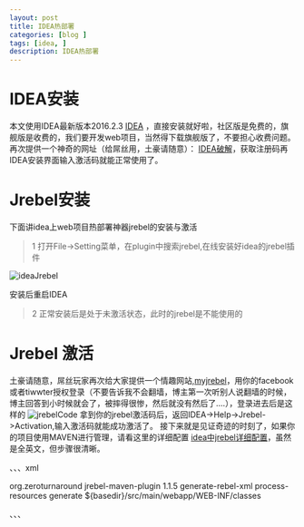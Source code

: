```yaml
---
layout: post
title: IDEA热部署
categories: [blog ]
tags: [idea, ]
description: IDEA热部署
---
```


# IDEA安装
  本文使用IDEA最新版本2016.2.3 [IDEA][d856fe09] ，直接安装就好啦，社区版是免费的，旗舰版是收费的，我们要开发web项目，当然得下载旗舰版了，不要担心收费问题。再次提供一个神奇的网址（给屌丝用，土豪请随意）：
[IDEA破解][f08ac42e]，获取注册码再IDEA安装界面输入激活码就能正常使用了。

# Jrebel安装

下面讲idea上web项目热部署神器jrebel的安装与激活

>1 打开File->Setting菜单，在plugin中搜索jrebel,在线安装好idea的jrebel插件

 ![ideaJrebel]({{site.url}}/images/2016/09/_jrebel_setting.jpg)

 安装后重启IDEA

>2 正常安装后是处于未激活状态，此时的jrebel是不能使用的

# Jrebel 激活
  土豪请随意，屌丝玩家再次给大家提供一个情趣网站,[myjrebel][c8e1be28]，用你的facebook或者tiwwter授权登录（不要告诉我不会翻墙，博主第一次听别人说翻墙的时候，博主回答到小时候就会了，被摔得很惨，然后就没有然后了....），登录进去后是这样的
![jrebelCode]({{site.url}}/images/2016/09/_jrebel_code.png)
拿到你的jrebel激活码后，返回IDEA->Help->Jrebel->Activation,输入激活码就能成功激活了。
接下来就是见证奇迹的时刻了，如果你的项目使用MAVEN进行管理，请看这里的详细配置
[idea中jrebel详细配置][46f5be97]，虽然是全英文，但步骤很清晰。

、、、xml

<plugin>
    <groupId>org.zeroturnaround</groupId>
    <artifactId>jrebel-maven-plugin</artifactId>
    <version>1.1.5</version>
    <executions>
        <execution>
            <id>generate-rebel-xml</id>
            <phase>process-resources</phase>
            <goals>
                <goal>generate</goal>
            </goals>
        </execution>
    </executions>
    <configuration>
        <rebelXmlDirectory>${basedir}/src/main/webapp/WEB-INF/classes</rebelXmlDirectory>
    </configuration>
</plugin>

、、、

  [d856fe09]: https://www.jetbrains.com/idea/ "IDEA"
  [f08ac42e]: http://idea.qinxi1992.cn/ "IDEA破解"
  [c8e1be28]: https://my.jrebel.com "myjrebel"
  [46f5be97]: http://zeroturnaround.com/software/jrebel/quickstart/intellij/ "idea中jrebel详细配置"
